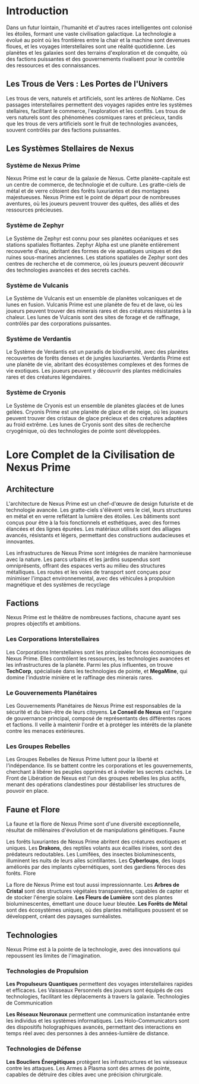 # Introduction

Dans un futur lointain, l'humanité et d'autres races intelligentes ont colonisé les étoiles, formant une vaste civilisation galactique. La technologie a évolué au point où les frontières entre la chair et la machine sont devenues floues, et les voyages interstellaires sont une réalité quotidienne. Les planètes et les galaxies sont des terrains d'exploration et de conquête, où des factions puissantes et des gouvernements rivalisent pour le contrôle des ressources et des connaissances.

## Les Trous de Vers : Les Portes de l'Univers

Les trous de vers, naturels et artificiels, sont les artères de NoName. Ces passages interstellaires permettent des voyages rapides entre les systèmes stellaires, facilitant le commerce, l'exploration et les conflits. Les trous de vers naturels sont des phénomènes cosmiques rares et précieux, tandis que les trous de vers artificiels sont le fruit de technologies avancées, souvent contrôlés par des factions puissantes.

## Les Systèmes Stellaires de Nexus
### Système de Nexus Prime

Nexus Prime est le cœur de la galaxie de Nexus. Cette planète-capitale est un centre de commerce, de technologie et de culture. Les gratte-ciels de métal et de verre côtoient des forêts luxuriantes et des montagnes majestueuses. Nexus Prime est le point de départ pour de nombreuses aventures, où les joueurs peuvent trouver des quêtes, des alliés et des ressources précieuses.

### Système de Zephyr

Le Système de Zephyr est connu pour ses planètes océaniques et ses stations spatiales flottantes. Zephyr Alpha est une planète entièrement recouverte d'eau, abritant des formes de vie aquatiques uniques et des ruines sous-marines anciennes. Les stations spatiales de Zephyr sont des centres de recherche et de commerce, où les joueurs peuvent découvrir des technologies avancées et des secrets cachés.

### Système de Vulcanis

Le Système de Vulcanis est un ensemble de planètes volcaniques et de lunes en fusion. Vulcanis Prime est une planète de feu et de lave, où les joueurs peuvent trouver des minerais rares et des créatures résistantes à la chaleur. Les lunes de Vulcanis sont des sites de forage et de raffinage, contrôlés par des corporations puissantes.

### Système de Verdantis

Le Système de Verdantis est un paradis de biodiversité, avec des planètes recouvertes de forêts denses et de jungles luxuriantes. Verdantis Prime est une planète de vie, abritant des écosystèmes complexes et des formes de vie exotiques. Les joueurs peuvent y découvrir des plantes médicinales rares et des créatures légendaires.

### Système de Cryonis

Le Système de Cryonis est un ensemble de planètes glacées et de lunes gelées. Cryonis Prime est une planète de glace et de neige, où les joueurs peuvent trouver des cristaux de glace précieux et des créatures adaptées au froid extrême. Les lunes de Cryonis sont des sites de recherche cryogénique, où des technologies de pointe sont développées.

# Lore Complet de la Civilisation de Nexus Prime

## Architecture

L'architecture de Nexus Prime est un chef-d'œuvre de design futuriste et de technologie avancée. Les gratte-ciels s'élèvent vers le ciel, leurs structures en métal et en verre reflétant la lumière des étoiles. Les bâtiments sont conçus pour être à la fois fonctionnels et esthétiques, avec des formes élancées et des lignes épurées. Les matériaux utilisés sont des alliages avancés, résistants et légers, permettant des constructions audacieuses et innovantes.

Les infrastructures de Nexus Prime sont intégrées de manière harmonieuse avec la nature. Les parcs urbains et les jardins suspendus sont omniprésents, offrant des espaces verts au milieu des structures métalliques. Les routes et les voies de transport sont conçues pour minimiser l'impact environnemental, avec des véhicules à propulsion magnétique et des systèmes de recyclage 

## Factions

Nexus Prime est le théâtre de nombreuses factions, chacune ayant ses propres objectifs et ambitions.

### Les Corporations Interstellaires

Les Corporations Interstellaires sont les principales forces économiques de Nexus Prime. Elles contrôlent les ressources, les technologies avancées et les infrastructures de la planète. Parmi les plus influentes, on trouve **TechCorp**, spécialisée dans les technologies de pointe, et **MegaMine**, qui domine l'industrie minière et le raffinage des minerais rares.

### Le Gouvernements Planétaires

Les Gouvernements Planétaires de Nexus Prime est responsables de la sécurité et du bien-être de leurs citoyens. **Le Conseil de Nexus** est l'organe de gouvernance principal, composé de représentants des différentes races et factions. Il veille à maintenir l'ordre et à protéger les intérêts de la planète contre les menaces extérieures.

### Les Groupes Rebelles

Les Groupes Rebelles de Nexus Prime luttent pour la liberté et l'indépendance. Ils se battent contre les corporations et les gouvernements, cherchant à libérer les peuples opprimés et à révéler les secrets cachés. Le Front de Libération de Nexus est l'un des groupes rebelles les plus actifs, menant des opérations clandestines pour déstabiliser les structures de pouvoir en place.

## Faune et Flore

La faune et la flore de Nexus Prime sont d'une diversité exceptionnelle, résultat de millénaires d'évolution et de manipulations génétiques.
Faune

Les forêts luxuriantes de Nexus Prime abritent des créatures exotiques et uniques. Les **Drakons**, des reptiles volants aux écailles irisées, sont des prédateurs redoutables. Les Lumifées, des insectes bioluminescents, illuminent les nuits de leurs ailes scintillantes. Les **Cyberloups**, des loups améliorés par des implants cybernétiques, sont des gardiens féroces des forêts.
Flore

La flore de Nexus Prime est tout aussi impressionnante. Les **Arbres de Cristal** sont des structures végétales transparentes, capables de capter et de stocker l'énergie solaire. **Les Fleurs de Lumière** sont des plantes bioluminescentes, émettant une douce lueur bleutée. **Les Forêts de Métal** sont des écosystèmes uniques, où des plantes métalliques poussent et se développent, créant des paysages surréalistes.

## Technologies

Nexus Prime est à la pointe de la technologie, avec des innovations qui repoussent les limites de l'imagination.

### Technologies de Propulsion

**Les Propulseurs Quantiques** permettent des voyages interstellaires rapides et efficaces. Les Vaisseaux Personnels des joueurs sont équipés de ces technologies, facilitant les déplacements à travers la galaxie.
Technologies de Communication

**Les Réseaux Neuronaux** permettent une communication instantanée entre les individus et les systèmes informatiques. Les Holo-Communicators sont des dispositifs holographiques avancés, permettant des interactions en temps réel avec des personnes à des années-lumière de distance.

### Technologies de Défense

**Les Boucliers Énergétiques** protègent les infrastructures et les vaisseaux contre les attaques. Les Armes à Plasma sont des armes de pointe, capables de détruire des cibles avec une précision chirurgicale.